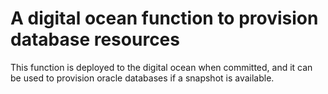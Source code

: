 # A digital ocean function to provision database resources

This function is deployed to the digital ocean when committed, and it can be used to provision oracle databases if a snapshot is available.
